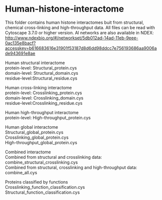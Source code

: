 # Human-histone-interactome
This folder contains human histone interactomes buit from structural, chemical cross-linking and high-throughput data.
All files can be read with Cytoscape 3.7.0 or higher version.
Al networks are also available in NDEX: http://www.ndexbio.org/#/networkset/5db012ad-14ad-11eb-9eee-0ac135e8bacf?accesskey=b616683616e31901f53187d8d6dd98ddcc7e756193686aa9006ade943691e8ae

Human structural interactome                                                                                                                                   
protein-level: Structural_protein.cys                                
domain-level: Structural_domain.cys                                             
residue-level:Structural_residue.cys                                  

Human cross-linking interactome                                
protein-level: Crosslinking_protein.cys                        
domain-level: Crosslinking_domain.cys                        
residue-level:Crosslinking_residue.cys                                            

Human high-throughput interactome                         
protein-level: High-throughput_protein.cys                       

Human global interactome                 
Structural_global_protein.cys                        
Crosslinking_global_protein.cys                       
High-throughput_global_protein.cys                                       

Combined interactome                        
Combined from structural and crosslinking data: combine_structural_crosslinking.cys                
Combined from structural, crosslinking and high-throughput data: combine_all.cys

Proteins classified by functions                  
Crosslinking_function_classification.cys                
Structural_function_classification.cys                    
